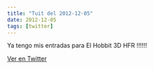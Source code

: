 ```yaml
---
title: "Tuit del 2012-12-05"
date: 2012-12-05
tags: [twitter]
---
```


Ya tengo mis entradas para El Hobbit 3D HFR !!!!!!



[Ver en Twitter](https://twitter.com/i/web/status/276281174127673345)
